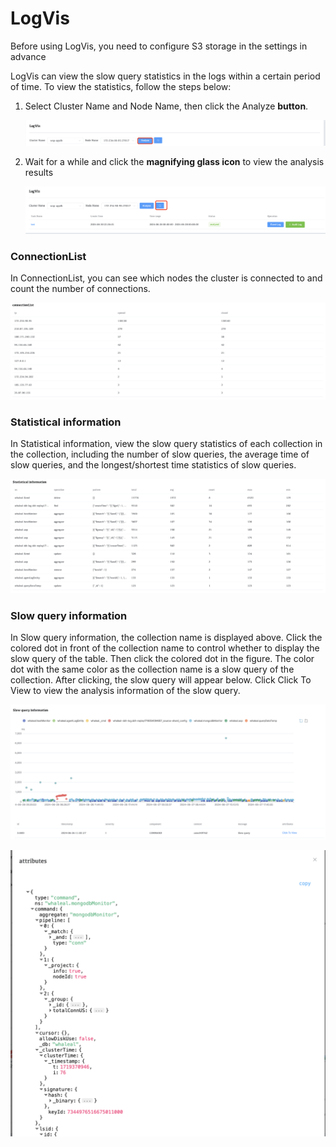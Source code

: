 # LogVis

Before using LogVis, you need to configure S3 storage in the settings in advance



LogVis can view the slow query statistics in the logs within a certain period of time. To view the statistics, follow the steps below:

1. Select Cluster Name and Node Name, then click the Analyze **button**.

   ![Start Diagnose Session](../images/10-Diagnose/StartLogvis.png)

2. Wait for a while and click the **magnifying glass icon** to view the analysis results

   ![Start Diagnose Session](../images/10-Diagnose/result.png)

### ConnectionList

In ConnectionList, you can see which nodes the cluster is connected to and count the number of connections.

![Start Diagnose Session](../images/10-Diagnose/connectionList.png)

### Statistical information

In Statistical information, view the slow query statistics of each collection in the collection, including the number of slow queries, the average time of slow queries, and the longest/shortest time statistics of slow queries.

![Start Diagnose Session](../images/10-Diagnose/slow.png)



### Slow query information

In Slow query information, the collection name is displayed above. Click the colored dot in front of the collection name to control whether to display the slow query of the table. Then click the colored dot in the figure. The color dot with the same color as the collection name is a slow query of the collection. After clicking, the slow query will appear below. Click Click To View to view the analysis information of the slow query.



![Start Diagnose Session](../images/10-Diagnose/slowp.png)



![Start Diagnose Session](../images/10-Diagnose/slowloginfo.png)
